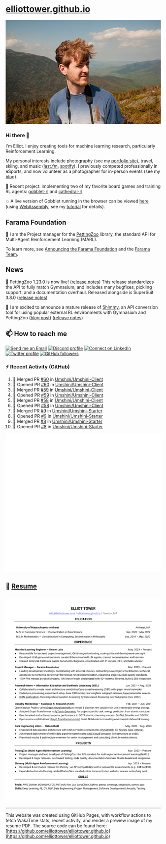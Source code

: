 # [elliottower.github.io](https://github.com/elliottower/elliottower.github.io)

[![A wild Elliot on Mt Washington](https://raw.githubusercontent.com/elliottower/elliottower.github.io/main/src/jpg/DSCF7539-600px.jpg?raw=true)](https://raw.githubusercontent.com/elliottower/elliottower.github.io/main/src/jpg/DSCF7539.jpg?raw=true)

### Hi there 👋

I'm Elliot. I enjoy creating tools for machine learning research, particularly Reinforcement Learning.

My personal interests include photography (see my [portfolio site](https://www.elliottower.com/)), travel, skiing, and music ([last.fm](https://www.last.fm/user/ajsdlfkwer), [spotify](https://open.spotify.com/user/12132818380)). I previously competed professionally in eSports, and now volunteer as a photographer for in-person events (see my [blog](https://www.elliottower.com/stories/?category=events)).

🤖 Recent project: implementing two of my favorite board games and training RL agents: [gobblet-rl](https://github.com/elliottower/gobblet-rl) and [cathedral-rl](https://github.com/elliottower/cathedral-rl). 

💥 A live version of Gobblet running in the browser can be viewed [here](https://elliottower.github.io/gobblet-rl/) (using [WebAssembly](https://webassembly.org/), see my [tutorial](https://github.com/elliottower/gobblet-rl/blob/main/tutorials/WebAssembly/web_assembly.md) for details).

## Farama Foundation

🚀 I am the Project manager for the [PettingZoo](https://github.com/Farama-Foundation/PettingZoo) library, the standard API for Multi-Agent Reinforcement Learning (MARL). 

To learn more, see [Announcing the Farama Foundation](https://farama.org/Announcing-The-Farama-Foundation) and the [Farama Team](https://farama.org/team).

## News

🎉 PettingZoo 1.23.0 is now live! ([release notes](https://github.com/Farama-Foundation/PettingZoo/releases/tag/1.23.0)) This release standardizes the API to fully match Gymnasium, and includes many bugfixes, pickling support, and a documentation overhaul. Released alongside is SuperSuit 3.8.0 ([release notes](https://github.com/Farama-Foundation/SuperSuit/releases/tag/3.8.0)) 

<!-- ![GitHub Release Date](https://img.shields.io/github/release-date/Farama-Foundation/PettingZoo) -->

🎉 I am excited to announce a mature release of [Shimmy](https://github.com/Farama-Foundation/Shimmy), an API conversion tool for using popular external RL environments with Gymnasium and PettingZoo ([blog post](https://farama.org/Announcing-Shimmy)) ([release notes](https://github.com/Farama-Foundation/Shimmy/releases/tag/v1.0.0)) 

## 📫 How to reach me

 [![Send me an Email](https://img.shields.io/badge/email-elliot%40elliottower.com-blue)](mailto:elliot@elliottower.com)
 [![Discord profile](https://img.shields.io/badge/Discord-7289DA?style=flat&logo=discord&logoColor=white)](https://discord.com/users/83091537923145728)
 [![Connect on LinkedIn](https://img.shields.io/badge/--linkedin?label=LinkedIn&logo=LinkedIn&style=social)](https://www.linkedin.com/in/elliot-tower)
 [![Twitter profile](https://img.shields.io/twitter/follow/elliottower?style=social)](https://twitter.com/ElliotTower/)
 [![GitHub followers](https://img.shields.io/github/followers/elliottower?style=social)](https://github.com/elliottower/)

### ⚡ [Recent Activity (GitHub)](https://github.com/elliottower)

<!--START_SECTION:activity-->
1. 🎉 Merged PR [#60](https://github.com/Umshini/Umshini-Client/pull/60) in [Umshini/Umshini-Client](https://github.com/Umshini/Umshini-Client)
2. 💪 Opened PR [#60](https://github.com/Umshini/Umshini-Client/pull/60) in [Umshini/Umshini-Client](https://github.com/Umshini/Umshini-Client)
3. 🎉 Merged PR [#59](https://github.com/Umshini/Umshini-Client/pull/59) in [Umshini/Umshini-Client](https://github.com/Umshini/Umshini-Client)
4. 💪 Opened PR [#59](https://github.com/Umshini/Umshini-Client/pull/59) in [Umshini/Umshini-Client](https://github.com/Umshini/Umshini-Client)
5. 🎉 Merged PR [#58](https://github.com/Umshini/Umshini-Client/pull/58) in [Umshini/Umshini-Client](https://github.com/Umshini/Umshini-Client)
6. 💪 Opened PR [#58](https://github.com/Umshini/Umshini-Client/pull/58) in [Umshini/Umshini-Client](https://github.com/Umshini/Umshini-Client)
7. 🎉 Merged PR [#9](https://github.com/Umshini/Umshini-Starter/pull/9) in [Umshini/Umshini-Starter](https://github.com/Umshini/Umshini-Starter)
8. 💪 Opened PR [#9](https://github.com/Umshini/Umshini-Starter/pull/9) in [Umshini/Umshini-Starter](https://github.com/Umshini/Umshini-Starter)
9. 🎉 Merged PR [#8](https://github.com/Umshini/Umshini-Starter/pull/8) in [Umshini/Umshini-Starter](https://github.com/Umshini/Umshini-Starter)
10. 💪 Opened PR [#8](https://github.com/Umshini/Umshini-Starter/pull/8) in [Umshini/Umshini-Starter](https://github.com/Umshini/Umshini-Starter)
<!--END_SECTION:activity-->


<picture>
  <a href="https://metrics.lecoq.io/insights?user=elliottower">
   <img src="/github-metrics.svg" alt="Metrics">
  </a>
</picture>

## 📄 [Resume](https://elliottower.github.io/src/pdf/resume.pdf)

<!-- PDF-TO-MARKDOWN:START -->
![Page 1](src/png/page1.png "Page 1")
---
<!-- PDF-TO-MARKDOWN:END -->

----

This website was created using GitHub Pages, with workflow actions to fetch WakaTime stats, recent activity, and render a preview image of my resume PDF. The source code can be found here: [https://github.com/elliottower/elliottower.github.io](https://github.com/elliottower/elliottower.github.io)

